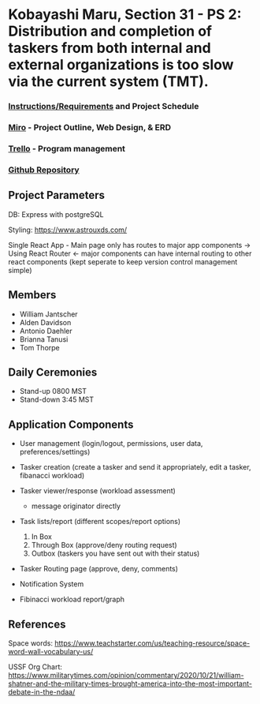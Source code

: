 # Kobayashi Maru, Section 31 - PS 2: Distribution and completion of taskers from both internal and external organizations is too slow via the current system (TMT).

### [Instructions/Requirements](https://learn-2.galvanize.com/cohorts/2242/blocks/1131/content_files/units/instructions.md) and Project Schedule

### [Miro](https://miro.com/app/board/o9J_laKxjS0=/) - Project Outline, Web Design, & ERD

### [Trello](https://trello.com/invite/b/f0oja1MK/16d1189bcc4e505508b9bb71d2a16555/sdicapstone) - Program management

### [Github Repository](https://github.com/willjantscher/SDI_Capstone)

## Project Parameters
DB: Express with postgreSQL

Styling: https://www.astrouxds.com/ 

Single React App - Main page only has routes to major app components -> Using React Router <- major components can have internal routing to other react components (kept seperate to keep version control management simple)

## Members
- William Jantscher 
- Alden Davidson
- Antonio Daehler
- Brianna Tanusi
- Tom Thorpe

## Daily Ceremonies
 - Stand-up 0800 MST
 - Stand-down 3:45 MST

## Application Components
- User management (login/logout, permissions, user data, preferences/settings)



- Tasker creation (create a tasker and send it appropriately, edit a tasker, fibanacci workload)
- Tasker viewer/response (workload assessment)
    - message originator directly 
- Task lists/report (different scopes/report options)
    1. In Box
    2. Through Box (approve/deny routing request)
    3. Outbox (taskers you have sent out with their status)
- Tasker Routing page (approve, deny, comments)
- Notification System
- Fibinacci workload report/graph

## References
Space words: https://www.teachstarter.com/us/teaching-resource/space-word-wall-vocabulary-us/

USSF Org Chart: https://www.militarytimes.com/opinion/commentary/2020/10/21/william-shatner-and-the-military-times-brought-america-into-the-most-important-debate-in-the-ndaa/





